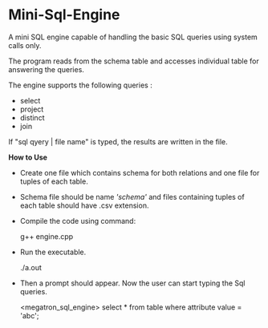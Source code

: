 Mini-Sql-Engine
===============

A mini SQL engine capable of handling the basic SQL queries using system calls only.

The program reads from the schema table and accesses individual table for answering the queries.

The engine supports the following queries :
- select
- project
- distinct
- join

If  "sql qyery | file name"  is typed, the results are written in the file. 

 **How to Use**
- Create one file which contains schema for both relations and one file for tuples of each table.
- Schema file should be name *'schema'* and files containing tuples of each table should have .csv extension.
- Compile the code using command:

	g++ engine.cpp
- Run the executable.
 
	./a.out
- Then a prompt should appear. Now the user can start typing the Sql queries.
 
	<megatron_sql_engine> select * from table where attribute value = 'abc';

